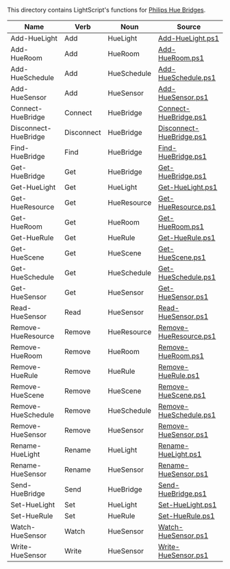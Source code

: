 This directory contains LightScript's functions for [Philips Hue Bridges](https://www.philips-hue.com/).


|Name                |Verb      |Noun       |Source                                              |
|--------------------|----------|-----------|----------------------------------------------------|
|Add-HueLight        |Add       |HueLight   |[Add-HueLight.ps1](Add-HueLight.ps1)                |
|Add-HueRoom         |Add       |HueRoom    |[Add-HueRoom.ps1](Add-HueRoom.ps1)                  |
|Add-HueSchedule     |Add       |HueSchedule|[Add-HueSchedule.ps1](Add-HueSchedule.ps1)          |
|Add-HueSensor       |Add       |HueSensor  |[Add-HueSensor.ps1](Add-HueSensor.ps1)              |
|Connect-HueBridge   |Connect   |HueBridge  |[Connect-HueBridge.ps1](Connect-HueBridge.ps1)      |
|Disconnect-HueBridge|Disconnect|HueBridge  |[Disconnect-HueBridge.ps1](Disconnect-HueBridge.ps1)|
|Find-HueBridge      |Find      |HueBridge  |[Find-HueBridge.ps1](Find-HueBridge.ps1)            |
|Get-HueBridge       |Get       |HueBridge  |[Get-HueBridge.ps1](Get-HueBridge.ps1)              |
|Get-HueLight        |Get       |HueLight   |[Get-HueLight.ps1](Get-HueLight.ps1)                |
|Get-HueResource     |Get       |HueResource|[Get-HueResource.ps1](Get-HueResource.ps1)          |
|Get-HueRoom         |Get       |HueRoom    |[Get-HueRoom.ps1](Get-HueRoom.ps1)                  |
|Get-HueRule         |Get       |HueRule    |[Get-HueRule.ps1](Get-HueRule.ps1)                  |
|Get-HueScene        |Get       |HueScene   |[Get-HueScene.ps1](Get-HueScene.ps1)                |
|Get-HueSchedule     |Get       |HueSchedule|[Get-HueSchedule.ps1](Get-HueSchedule.ps1)          |
|Get-HueSensor       |Get       |HueSensor  |[Get-HueSensor.ps1](Get-HueSensor.ps1)              |
|Read-HueSensor      |Read      |HueSensor  |[Read-HueSensor.ps1](Read-HueSensor.ps1)            |
|Remove-HueResource  |Remove    |HueResource|[Remove-HueResource.ps1](Remove-HueResource.ps1)    |
|Remove-HueRoom      |Remove    |HueRoom    |[Remove-HueRoom.ps1](Remove-HueRoom.ps1)            |
|Remove-HueRule      |Remove    |HueRule    |[Remove-HueRule.ps1](Remove-HueRule.ps1)            |
|Remove-HueScene     |Remove    |HueScene   |[Remove-HueScene.ps1](Remove-HueScene.ps1)          |
|Remove-HueSchedule  |Remove    |HueSchedule|[Remove-HueSchedule.ps1](Remove-HueSchedule.ps1)    |
|Remove-HueSensor    |Remove    |HueSensor  |[Remove-HueSensor.ps1](Remove-HueSensor.ps1)        |
|Rename-HueLight     |Rename    |HueLight   |[Rename-HueLight.ps1](Rename-HueLight.ps1)          |
|Rename-HueSensor    |Rename    |HueSensor  |[Rename-HueSensor.ps1](Rename-HueSensor.ps1)        |
|Send-HueBridge      |Send      |HueBridge  |[Send-HueBridge.ps1](Send-HueBridge.ps1)            |
|Set-HueLight        |Set       |HueLight   |[Set-HueLight.ps1](Set-HueLight.ps1)                |
|Set-HueRule         |Set       |HueRule    |[Set-HueRule.ps1](Set-HueRule.ps1)                  |
|Watch-HueSensor     |Watch     |HueSensor  |[Watch-HueSensor.ps1](Watch-HueSensor.ps1)          |
|Write-HueSensor     |Write     |HueSensor  |[Write-HueSensor.ps1](Write-HueSensor.ps1)          |


